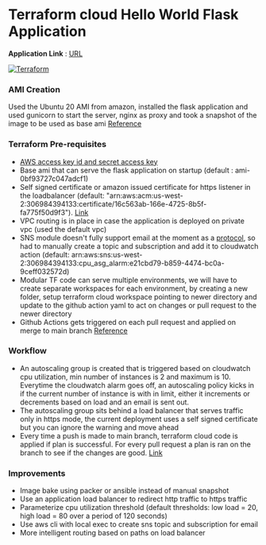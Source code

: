 # Terraform cloud Hello World Flask Application

**Application Link** : [URL](https://terraform-elb-staging-762515498.us-west-2.elb.amazonaws.com)

[![Terraform](https://github.com/lalet/tf-cloud-asg/actions/workflows/terraform.yml/badge.svg?branch=main)](https://github.com/lalet/tf-cloud-asg/actions/workflows/terraform.yml)

### AMI Creation
Used the Ubuntu 20 AMI from amazon, installed the flask application and used gunicorn to start the server, nginx as proxy and took a snapshot of the image to be used as base ami [Reference](https://www.digitalocean.com/community/tutorials/how-to-serve-flask-applications-with-gunicorn-and-nginx-on-ubuntu-18-04)

### Terraform Pre-requisites
 - [AWS access key id and secret access key](https://docs.aws.amazon.com/IAM/latest/UserGuide/id_credentials_access-keys.html)
 - Base ami that can serve the flask application on startup (default : ami-0bf93727c047adcf1)
 - Self signed certificate or amazon issued certificate for https listener in the loadbalancer (default: "arn:aws:acm:us-west-2:306984394133:certificate/16c563ab-166e-4725-8b5f-fa775f50d9f3"). [Link](https://docs.aws.amazon.com/acm/latest/userguide/gs-acm-request-public.html)
 - VPC routing is in place in case the application is deployed on private vpc (used the default vpc)
- SNS module doesn't fully support email at the moment as a [protocol](https://registry.terraform.io/providers/hashicorp/aws/latest/docs/resources/sns_topic_subscription#:~:text=protocol%20%2D%20(Required)), so had to manually create a topic and subscription and add it to cloudwatch action (default: arn:aws:sns:us-west-2:306984394133:cpu_asg_alarm:e21cbd79-b859-4474-bc0a-9ceff032572d)
- Modular TF code can serve multiple environments, we will have to create separate workspaces for each environment, by creating a new folder, setup terraform cloud workspace pointing to newer directory and update to the github action yaml to act on changes or pull request to the newer directory
- Github Actions gets triggered on each pull request and applied on merge to main branch [Reference](https://github.com/marketplace/actions/hashicorp-setup-terraform)

### Workflow
 * An autoscaling group is created that is triggered based on cloudwatch cpu utilization, min number of instances is 2 and maximum is 10. Everytime the cloudwatch alarm goes off, an autoscaling policy kicks in if the current number of instance is with in limit, either it increments or decrements based on load and an email is sent out.
 * The autoscaling group sits behind a load balancer that serves traffic only in https mode, the current deployment uses a self signed certificate but you can ignore the warning and move ahead
 * Every time a push is made to main branch, terraform cloud code is applied if plan is successful. For every pull request a plan is ran on the branch to see if the changes are good. [Link](https://github.com/lalet/tf-cloud-asg/actions)

### Improvements
 - Image bake using packer or ansible instead of manual snapshot
 - Use an application load balancer to redirect http traffic to https traffic
 - Parameterize cpu utilization threshold (default thresholds: low load = 20, high load = 80 over a period of 120 seconds)
 - Use aws cli with local exec to create sns topic and subscription for email
 - More intelligent routing based on paths on load balancer


